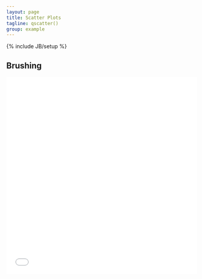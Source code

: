 ```yaml
---
layout: page
title: Scatter Plots
tagline: qscatter()
group: example
---
```

{% include JB/setup %}

## Brushing

<iframe src="//player.vimeo.com/video/30173477" width="500" height="516" frameborder="0" webkitallowfullscreen mozallowfullscreen allowfullscreen></iframe>
